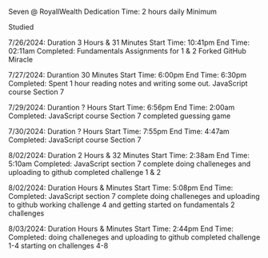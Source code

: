 Seven @ RoyallWealth
Dedication Time: 2 hours daily Minimum

Studied

7/26/2024: Duration 3 Hours & 31 Minutes
Start Time: 10:41pm
End Time: 02:11am
Completed: Fundamentals Assignments for 1 & 2
            Forked GitHub Miracle

7/27/2024: Durantion 30 Minutes
Start Time: 6:00pm
End Time: 6:30pm
Completed: Spent 1 hour reading notes and writing some out. 
            JavaScript course Section 7

7/29/2024: Durantion ? Hours
Start Time: 6:56pm
End Time: 2:00am
Completed:  JavaScript course Section 7
            completed guessing game

7/30/2024: Duration ? Hours
Start Time: 7:55pm
End Time: 4:47am
Completed:  JavaScript course Section 7

8/02/2024: Duration 2 Hours & 32 Minutes
Start Time: 2:38am
End Time: 5:10am
Completed:  JavaScript section 7 complete
            doing challeneges and uploading to github
            completed challenge 1 & 2

8/02/2024: Duration  Hours &  Minutes
Start Time: 5:08pm
End Time: 
Completed:  JavaScript section 7 complete
            doing challeneges and uploading to github
            working challenge 4 and getting started on fundamentals 2 challenges 

8/03/2024: Duration  Hours &  Minutes
Start Time: 2:44pm
End Time: 
Completed:  doing challeneges and uploading to github
            completed challenge 1-4
            starting on challenges 4-8           